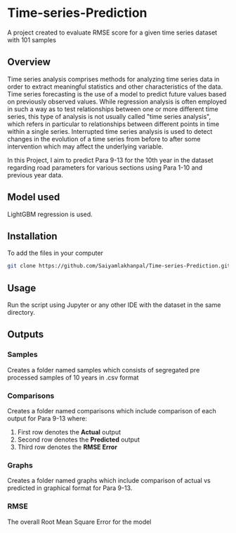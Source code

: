 # Time-series-Prediction
A project created to evaluate RMSE score for a given time series dataset with 101 samples

## Overview 

Time series analysis comprises methods for analyzing time series data in order to extract meaningful statistics and other characteristics of the data. Time series forecasting is the use of a model to predict future values based on previously observed values. While regression analysis is often employed in such a way as to test relationships between one or more different time series, this type of analysis is not usually called "time series analysis", which refers in particular to relationships between different points in time within a single series. Interrupted time series analysis is used to detect changes in the evolution of a time series from before to after some intervention which may affect the underlying variable.

In this Project, I aim to predict Para 9-13 for the 10th year in the dataset regarding road parameters for various sections using Para 1-10 and previous year data.

## Model used
LightGBM regression is used.

## Installation

To add the files in your computer
```bash
git clone https://github.com/Saiyamlakhanpal/Time-series-Prediction.git
```

## Usage

Run the script using Jupyter or any other IDE with the dataset in the same directory.

## Outputs

### Samples
Creates a folder named samples which consists of segregated pre processed samples of 10 years in .csv format

### Comparisons
Creates a folder named comparisons which include comparison of each output for Para 9-13 where:
1) First row denotes the **Actual** output
2) Second row denotes the **Predicted** output
3) Third row denotes the **RMSE Error**

### Graphs
Creates a folder named graphs which include comparison of actual vs predicted in graphical format for Para 9-13.

### RMSE
The overall Root Mean Square Error for the model

